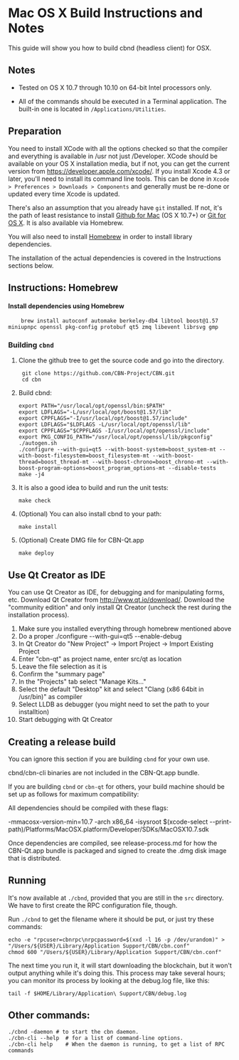 Mac OS X Build Instructions and Notes
====================================
This guide will show you how to build cbnd (headless client) for OSX.

Notes
-----

* Tested on OS X 10.7 through 10.10 on 64-bit Intel processors only.

* All of the commands should be executed in a Terminal application. The
built-in one is located in `/Applications/Utilities`.

Preparation
-----------

You need to install XCode with all the options checked so that the compiler
and everything is available in /usr not just /Developer. XCode should be
available on your OS X installation media, but if not, you can get the
current version from https://developer.apple.com/xcode/. If you install
Xcode 4.3 or later, you'll need to install its command line tools. This can
be done in `Xcode > Preferences > Downloads > Components` and generally must
be re-done or updated every time Xcode is updated.

There's also an assumption that you already have `git` installed. If
not, it's the path of least resistance to install [Github for Mac](https://mac.github.com/)
(OS X 10.7+) or
[Git for OS X](https://code.google.com/p/git-osx-installer/). It is also
available via Homebrew.

You will also need to install [Homebrew](http://brew.sh) in order to install library
dependencies.

The installation of the actual dependencies is covered in the Instructions
sections below.

Instructions: Homebrew
----------------------

#### Install dependencies using Homebrew

        brew install autoconf automake berkeley-db4 libtool boost@1.57 miniupnpc openssl pkg-config protobuf qt5 zmq libevent librsvg gmp

### Building `cbnd`

1. Clone the github tree to get the source code and go into the directory.

        git clone https://github.com/CBN-Project/CBN.git
        cd cbn

2.  Build cbnd:

        export PATH="/usr/local/opt/openssl/bin:$PATH"
        export LDFLAGS="-L/usr/local/opt/boost@1.57/lib"
        export CPPFLAGS="-I/usr/local/opt/boost@1.57/include"
        export LDFLAGS="$LDFLAGS -L/usr/local/opt/openssl/lib"
        export CPPFLAGS="$CPPFLAGS -I/usr/local/opt/openssl/include"
        export PKG_CONFIG_PATH="/usr/local/opt/openssl/lib/pkgconfig"
        ./autogen.sh
        ./configure --with-gui=qt5 --with-boost-system=boost_system-mt --with-boost-filesystem=boost_filesystem-mt --with-boost-thread=boost_thread-mt --with-boost-chrono=boost_chrono-mt --with-boost-program-options=boost_program_options-mt --disable-tests
        make -j4

3.  It is also a good idea to build and run the unit tests:

        make check

4.  (Optional) You can also install cbnd to your path:

        make install

5.  (Optional) Create DMG file for CBN-Qt.app

        make deploy

Use Qt Creator as IDE
------------------------
You can use Qt Creator as IDE, for debugging and for manipulating forms, etc.
Download Qt Creator from http://www.qt.io/download/. Download the "community edition" and only install Qt Creator (uncheck the rest during the installation process).

1. Make sure you installed everything through homebrew mentioned above
2. Do a proper ./configure --with-gui=qt5 --enable-debug
3. In Qt Creator do "New Project" -> Import Project -> Import Existing Project
4. Enter "cbn-qt" as project name, enter src/qt as location
5. Leave the file selection as it is
6. Confirm the "summary page"
7. In the "Projects" tab select "Manage Kits..."
8. Select the default "Desktop" kit and select "Clang (x86 64bit in /usr/bin)" as compiler
9. Select LLDB as debugger (you might need to set the path to your installtion)
10. Start debugging with Qt Creator

Creating a release build
------------------------
You can ignore this section if you are building `cbnd` for your own use.

cbnd/cbn-cli binaries are not included in the CBN-Qt.app bundle.

If you are building `cbnd` or `cbn-qt` for others, your build machine should be set up
as follows for maximum compatibility:

All dependencies should be compiled with these flags:

 -mmacosx-version-min=10.7
 -arch x86_64
 -isysroot $(xcode-select --print-path)/Platforms/MacOSX.platform/Developer/SDKs/MacOSX10.7.sdk

Once dependencies are compiled, see release-process.md for how the CBN-Qt.app
bundle is packaged and signed to create the .dmg disk image that is distributed.

Running
-------

It's now available at `./cbnd`, provided that you are still in the `src`
directory. We have to first create the RPC configuration file, though.

Run `./cbnd` to get the filename where it should be put, or just try these
commands:

    echo -e "rpcuser=cbnrpc\nrpcpassword=$(xxd -l 16 -p /dev/urandom)" > "/Users/${USER}/Library/Application Support/CBN/cbn.conf"
    chmod 600 "/Users/${USER}/Library/Application Support/CBN/cbn.conf"

The next time you run it, it will start downloading the blockchain, but it won't
output anything while it's doing this. This process may take several hours;
you can monitor its process by looking at the debug.log file, like this:

    tail -f $HOME/Library/Application\ Support/CBN/debug.log

Other commands:
-------

    ./cbnd -daemon # to start the cbn daemon.
    ./cbn-cli --help  # for a list of command-line options.
    ./cbn-cli help    # When the daemon is running, to get a list of RPC commands
